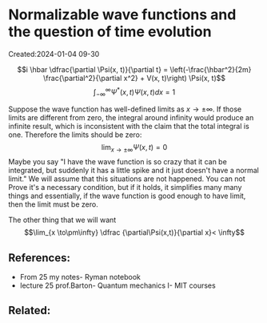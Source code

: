 #  Normalizable wave functions and the question of time evolution
Created:2024-01-04 09-30


$$i \hbar \dfrac{\partial \Psi(x, t)}{\partial t} = \left(-\frac{\hbar^2}{2m} \frac{\partial^2}{\partial x^2} + V(x, t)\right) \Psi(x, t)$$
$$\int_{-\infty}^{\infty}\Psi^{*}(x,t)\Psi(x,t)dx=1 \tag{1}$$

Suppose the wave function has well-defined limits as $x \to \pm \infty$. If those limits are different from zero, the integral around infinity would produce an infinite result, which is inconsistent with the claim that the total integral is one. Therefore the limits should be zero:
$$\lim_{x \to\pm\infty}\Psi(x,t)=0$$
Maybe you say "I have the wave function is so crazy that it can be integrated, but suddenly it has a little spike and it just doesn't have a normal limit." We will assume that this situations are not happened. You can not Prove it's a necessary condition, but if it holds, it simplifies many many things and essentially, if the wave function is good enough to have limit, then the limit must be zero.

The other thing that we will want
$$\lim_{x \to\pm\infty} \dfrac {\partial\Psi(x,t)}{\partial x}< \infty$$






## References:

-  From 25 my notes- Ryman notebook
- lecture 25 prof.Barton- Quantum mechanics I- MIT courses
## Related:



